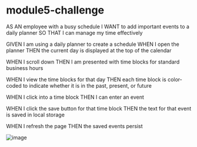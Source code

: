 # module5-challenge
AS AN employee with a busy schedule
I WANT to add important events to a daily planner
SO THAT I can manage my time effectively



GIVEN I am using a daily planner to create a schedule
WHEN I open the planner
THEN the current day is displayed at the top of the calendar

WHEN I scroll down
THEN I am presented with time blocks for standard business hours

WHEN I view the time blocks for that day
THEN each time block is color-coded to indicate whether it is in the past, present, or future

WHEN I click into a time block
THEN I can enter an event

WHEN I click the save button for that time block
THEN the text for that event is saved in local storage

WHEN I refresh the page
THEN the saved events persist


![image](https://user-images.githubusercontent.com/107803903/183496113-9a2fa3ce-62dd-4b51-ba4a-e1abcdce53f0.png)
